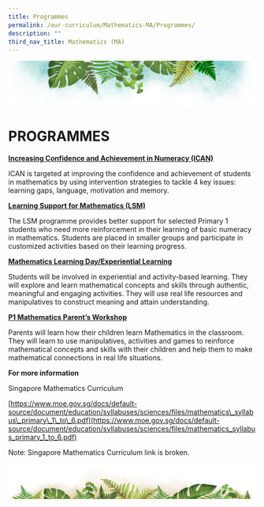 ```yaml
---
title: Programmes
permalink: /our-curriculum/Mathematics-MA/Programmes/
description: ""
third_nav_title: Mathematics (MA)
---
```

![](/images/Banner.png)


# PROGRAMMES



<u> **Increasing Confidence and Achievement in Numeracy (ICAN)** </u>

ICAN is targeted at improving the confidence and achievement of students in mathematics by using intervention strategies to tackle 4 key issues: learning gaps, language, motivation and memory.


<u> **Learning Support for Mathematics (LSM)** </u>

The LSM programme provides better support for selected Primary 1 students who need more reinforcement in their learning of basic numeracy in mathematics. Students are placed in smaller groups and participate in customized activities based on their learning progress.


<u> **Mathematics Learning Day/Experiential Learning** </u>

Students will be involved in experiential and activity-based learning. They will explore and learn mathematical concepts and skills through authentic, meaningful and engaging activities. They will use real life resources and manipulatives to construct meaning and attain understanding.


<u> **P1 Mathematics Parent’s Workshop** </u>

Parents will learn how their children learn Mathematics in the classroom. They will learn to use manipulatives, activities and games to reinforce mathematical concepts and skills with their children and help them to make mathematical connections in real life situations.

**For more information**

Singapore Mathematics Curriculum

[https://www.moe.gov.sg/docs/default-source/document/education/syllabuses/sciences/files/mathematics\_syllabus\_primary\_1\_to\_6.pdf](https://www.moe.gov.sg/docs/default-source/document/education/syllabuses/sciences/files/mathematics_syllabus_primary_1_to_6.pdf)

Note: Singapore Mathematics Curriculum link is broken.

![](/images/bg-bottom.png)
